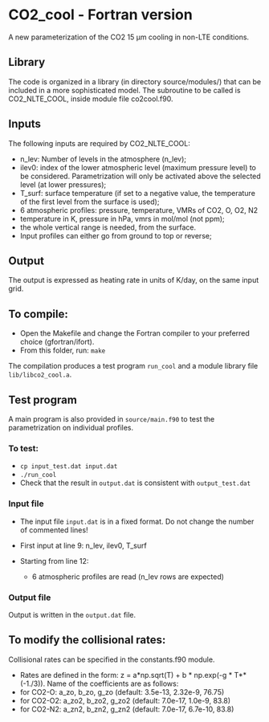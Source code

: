 # CO2_cool - Fortran version
A new parameterization of the CO2 15 µm cooling in non-LTE conditions.

## Library 

The code is organized in a library (in directory source/modules/) that can be included in a more sophisticated model. 
The subroutine to be called is CO2_NLTE_COOL, inside module file co2cool.f90. 

## Inputs

The following inputs are required by CO2_NLTE_COOL:
- n_lev: Number of levels in the atmosphere (n_lev);
- ilev0: index of the lower atmospheric level (maximum  pressure level) to be considered. Parametrization will only be activated above the selected level (at lower pressures);
- T_surf: surface temperature (if set to a negative value, the temperature of the first level from the surface is used);
- 6 atmospheric profiles: pressure, temperature, VMRs of CO2, O, O2, N2 
- temperature in K, pressure in hPa, vmrs in mol/mol (not ppm);
- the whole vertical range is needed, from the surface.
- Input profiles can either go from ground to top or reverse;

## Output

The output is expressed as heating rate in units of K/day, on the same input grid.

## To compile:
- Open the Makefile and change the Fortran compiler to your preferred choice (gfortran/ifort).
- From this folder, run: `make`

The compilation produces a test program `run_cool` and a module library file `lib/libco2_cool.a`.

## Test program
A main program is also provided in `source/main.f90` to test the parametrization on individual profiles.

### To test:
- `cp input_test.dat input.dat`
- `./run_cool`
- Check that the result in `output.dat` is consistent with `output_test.dat`

### Input file
- The input file `input.dat` is in a fixed format. Do not change the number of commented lines!

- First input at line 9: n_lev, ilev0, T_surf

- Starting from line 12:
    - 6 atmospheric profiles are read (n_lev rows are expected)

### Output file

Output is written in the `output.dat` file.

## To modify the collisional rates:
Collisional rates can be specified in the constants.f90 module. 

- Rates are defined in the form: z = a*np.sqrt(T) + b * np.exp(-g * T**(-1./3)). Name of the coefficients are as follows: 
- for CO2-O: a_zo, b_zo, g_zo  (default: 3.5e-13, 2.32e-9, 76.75)
- for CO2-O2: a_zo2, b_zo2, g_zo2  (default: 7.0e-17, 1.0e-9, 83.8)
- for CO2-N2: a_zn2, b_zn2, g_zn2  (default: 7.0e-17, 6.7e-10, 83.8)